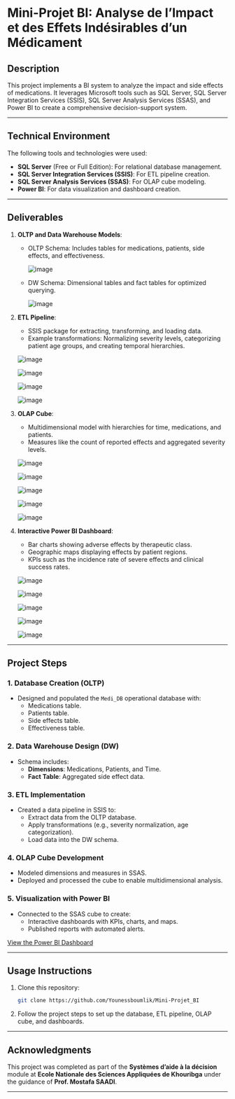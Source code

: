 # Mini-Projet BI: Analyse de l’Impact et des Effets Indésirables d’un Médicament

## Description
This project implements a BI system to analyze the impact and side effects of medications. It leverages Microsoft tools such as SQL Server, SQL Server Integration Services (SSIS), SQL Server Analysis Services (SSAS), and Power BI to create a comprehensive decision-support system.

---

## Technical Environment
The following tools and technologies were used:
- **SQL Server** (Free or Full Edition): For relational database management.
- **SQL Server Integration Services (SSIS)**: For ETL pipeline creation.
- **SQL Server Analysis Services (SSAS)**: For OLAP cube modeling.
- **Power BI**: For data visualization and dashboard creation.

---

## Deliverables
1. **OLTP and Data Warehouse Models**:
   - OLTP Schema: Includes tables for medications, patients, side effects, and effectiveness.
  
     ![image](https://github.com/user-attachments/assets/0946a4c0-0e5b-4608-b63c-45771df49391)

   - DW Schema: Dimensional tables and fact tables for optimized querying.
  
     ![image](https://github.com/user-attachments/assets/a0e32d5d-576c-41fc-9103-1673eef50b9f)


   

2. **ETL Pipeline**:
   - SSIS package for extracting, transforming, and loading data.
   - Example transformations: Normalizing severity levels, categorizing patient age groups, and creating temporal hierarchies.

   ![image](https://github.com/user-attachments/assets/dbe9d865-f179-4981-bace-7e9ac224b959)

   ![image](https://github.com/user-attachments/assets/37e56513-7bb1-4170-9397-34a57fe56a0c)

   ![image](https://github.com/user-attachments/assets/c6f03f59-6edc-4626-89dc-109486e3d0f2)


   ![image](https://github.com/user-attachments/assets/accde20f-be79-469f-9d40-ec7ab5c10893)



4. **OLAP Cube**:
   - Multidimensional model with hierarchies for time, medications, and patients.
   - Measures like the count of reported effects and aggregated severity levels.

    ![image](https://github.com/user-attachments/assets/268b6efe-2cf3-4d5c-b10c-948f6cec73b0)

    ![image](https://github.com/user-attachments/assets/b7508879-df07-4d51-9b2e-78928b736d18)

    ![image](https://github.com/user-attachments/assets/8c84d0e9-cb06-40df-9dd7-50b66c7e1d61)

    ![image](https://github.com/user-attachments/assets/80c27a06-3627-4d76-9c7b-a7f07fa427da)

    ![image](https://github.com/user-attachments/assets/71733922-9b88-4b39-998f-5a92ee5bccaf)

   
5. **Interactive Power BI Dashboard**:
   - Bar charts showing adverse effects by therapeutic class.
   - Geographic maps displaying effects by patient regions.
   - KPIs such as the incidence rate of severe effects and clinical success rates.

    ![image](https://github.com/user-attachments/assets/63c2f202-93a2-487a-b4ab-6c4c62d6caee)

    ![image](https://github.com/user-attachments/assets/310ddb7d-b5a0-4547-acf3-1b053721c4f8)

   ![image](https://github.com/user-attachments/assets/973764cc-3f5c-4b06-864c-0b79b08ff4c8)

   ![image](https://github.com/user-attachments/assets/d7c8eb7c-466d-4549-9095-2d6cbddb7650)


    ![image](https://github.com/user-attachments/assets/6ca9e9d1-afe6-4b1a-98e3-f2b9f460c320)


---

## Project Steps

### 1. Database Creation (OLTP)
- Designed and populated the `Medi_DB` operational database with:
  - Medications table.
  - Patients table.
  - Side effects table.
  - Effectiveness table.

### 2. Data Warehouse Design (DW)
- Schema includes:
  - **Dimensions**: Medications, Patients, and Time.
  - **Fact Table**: Aggregated side effect data.

### 3. ETL Implementation
- Created a data pipeline in SSIS to:
  - Extract data from the OLTP database.
  - Apply transformations (e.g., severity normalization, age categorization).
  - Load data into the DW schema.

### 4. OLAP Cube Development
- Modeled dimensions and measures in SSAS.
- Deployed and processed the cube to enable multidimensional analysis.

### 5. Visualization with Power BI
- Connected to the SSAS cube to create:
  - Interactive dashboards with KPIs, charts, and maps.
  - Published reports with automated alerts.

[View the Power BI Dashboard](https://app.powerbi.com/groups/me/reports/d8ad7378-06d6-4dd0-bf07-01e2a08c58a5/3b5ea353af924e6013ce?experience=power-bi)


---

## Usage Instructions
1. Clone this repository:
   ```bash
   git clone https://github.com/Younessboumlik/Mini-Projet_BI
   ```
2. Follow the project steps to set up the database, ETL pipeline, OLAP cube, and dashboards.

---

## Acknowledgments
This project was completed as part of the **Systèmes d’aide à la décision** module at **Ecole Nationale des Sciences Appliquées de Khouribga** under the guidance of **Prof. Mostafa SAADI**.

--- 

